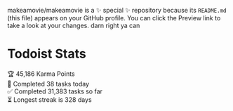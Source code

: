 makeamovie/makeamovie is a ✨ special ✨ repository because its `README.md` (this file) appears on your GitHub profile.
You can click the Preview link to take a look at your changes. darn right ya can

# Todoist Stats

<!-- TODO-IST:START -->
🏆  45,186 Karma Points           
🌸  Completed 38 tasks today           
✅  Completed 31,383 tasks so far           
⏳  Longest streak is 328 days
<!-- TODO-IST:END -->